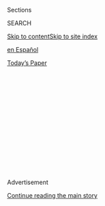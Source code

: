 <div id="app">

<div>

<div>

<div>

<div class="NYTAppHideMasthead css-1q2w90k e1suatyy0">

<div class="section css-ui9rw0 e1suatyy2">

<div class="css-eph4ug er09x8g0">

<div class="css-6n7j50">

</div>

<span class="css-1dv1kvn">Sections</span>

<div class="css-10488qs">

<span class="css-1dv1kvn">SEARCH</span>

</div>

[Skip to content](#site-content)[Skip to site index](#site-index)

</div>

<div id="masthead-section-label" class="css-1wr3we4 eaxe0e00">

[en
Español](https://www.nytimes3xbfgragh.onion/es/)

</div>

<div class="css-10698na e1huz5gh0">

</div>

</div>

<div id="masthead-bar-one" class="section hasLinks css-15hmgas e1csuq9d3">

<div class="css-uqyvli e1csuq9d0">

</div>

<div class="css-1uqjmks e1csuq9d1">

</div>

<div class="css-9e9ivx">

[](https://myaccount.nytimes3xbfgragh.onion/auth/login?response_type=cookie&client_id=vi)

</div>

<div class="css-1bvtpon e1csuq9d2">

[Today’s
Paper](https://www.nytimes3xbfgragh.onion/section/todayspaper)

</div>

</div>

</div>

</div>

<div data-aria-hidden="false">

<div id="site-content" data-role="main">

<div>

<div class="css-1aor85t" style="opacity:0.000000001;z-index:-1;visibility:hidden">

<div class="css-1hqnpie">

<div class="css-epjblv">

<span class="css-17xtcya">[en
Español](/es/)</span><span class="css-x15j1o">|</span><span class="css-fwqvlz">Un
cazavirus venezolano en Nueva
York</span>

</div>

<div class="css-k008qs">

<div class="css-1iwv8en">

<span class="css-18z7m18"></span>

<div>

</div>

</div>

<span class="css-1n6z4y">https://nyti.ms/32gYOjd</span>

<div class="css-1705lsu">

<div class="css-4xjgmj">

<div class="css-4skfbu" data-role="toolbar" data-aria-label="Social Media Share buttons, Save button, and Comments Panel with current comment count" data-testid="share-tools">

  - 
  - 
  - 
  - 
    
    <div class="css-6n7j50">
    
    </div>

  - 
  - 

</div>

</div>

</div>

</div>

</div>

</div>

<div class="css-13pd83m">

</div>

<div id="top-wrapper" class="css-1sy8kpn">

<div id="top-slug" class="css-l9onyx">

Advertisement

</div>

[Continue reading the main
story](#after-top)

<div class="ad top-wrapper" style="text-align:center;height:100%;display:block;min-height:250px">

<div id="top" class="place-ad" data-position="top" data-size-key="top">

</div>

</div>

<div id="after-top">

</div>

</div>

<div>

<div id="sponsor-wrapper" class="css-1hyfx7x">

<div id="sponsor-slug" class="css-19vbshk">

Supported by

</div>

[Continue reading the main
story](#after-sponsor)

<div id="sponsor" class="ad sponsor-wrapper" style="text-align:center;height:100%;display:block">

</div>

<div id="after-sponsor">

</div>

</div>

<div class="css-186x18t">

El Times

</div>

<div class="css-1vkm6nb ehdk2mb0">

# Un cazavirus venezolano en Nueva York

</div>

La epidemia de los dientes rotos, una encrucijada en España, escándalo
en la familia Gucci y más para tu fin de semana.

<div class="css-18e8msd">

<div class="css-vp77d3 epjyd6m0">

<div class="css-1baulvz">

Por <span class="css-1baulvz last-byline" itemprop="name">Elda
Cantú</span>

</div>

</div>

  - 
    
    <div class="css-ld3wwf e16638kd2">
    
    11 de septiembre de
    2020
    
    </div>

  - 
    
    <div class="css-4xjgmj">
    
    <div class="css-d8bdto" data-role="toolbar" data-aria-label="Social Media Share buttons, Save button, and Comments Panel with current comment count" data-testid="share-tools">
    
      - 
      - 
      - 
      - 
        
        <div class="css-6n7j50">
        
        </div>
    
      - 
      - 
    
    </div>
    
    </div>

</div>

</div>

<div class="section meteredContent css-1r7ky0e" name="articleBody" itemprop="articleBody">

<div class="css-1fanzo5 StoryBodyCompanionColumn">

<div class="css-53u6y8">

*¡Es viernes\! Bienvenido a tu boletín en español de The New York Times.
Traemos una selección especial de recomendaciones para ti. ¿Quieres
contarnos algo?* **[*Escríbenos*](mailto:comentarios@NYTimes.com)***,
nos encanta tener noticias tuyas.*

-----

¿Cómo están tus dientes? Si ahora mismo estás apretándolos,**[es momento
de
parar](https://www.nytimes3xbfgragh.onion/es/2020/09/08/espanol/ciencia-y-tecnologia/dentistas-covid-dientes.html)**.

Desde el inicio de la pandemia, los dentistas han notado que tienen más
trabajo de emergencia. Detrás, dicen, está el estrés generalizado que
causa dolor de mandíbula, migrañas, y fracturas de dientes.

La sensación de que la crisis es extremadamente desgastante es aún más
aguda entre algunos pacientes que contrajeron el virus y **[todavía no
pueden
recuperarse](https://www.nytimes3xbfgragh.onion/es/2020/09/09/espanol/ciencia-y-tecnologia/salud-mental-coronavirus.html).**

</div>

</div>

<div class="css-1fanzo5 StoryBodyCompanionColumn">

<div class="css-53u6y8">

“Te hace sentir deprimida, ansiosa porque crees que no va a acabar
nunca”, dijo una mujer que está enferma desde marzo. “Empiezan a
pensar que estás inventando todo”.

Nuestro columnista Roger Cohen, **[quien a pesar de tomar precauciones
enfermó de
COVID-19](https://www.nytimes3xbfgragh.onion/es/2020/09/07/espanol/opinion/coronavirus-donald-trump.html)**,
encuentra agotador lidiar con el letal virus, que “da un cierto respiro
que nos tienta a seguir con nuestras actividades y luego nos golpea con
un mazo”.

Distintos especialistas recomiendan que encontremos un pasatiempo para
lidiar con la situación. Aquí algunas historias que pueden inspirarte:

Una abuela de 84 años se ha hecho famosa con los videojuegos, una
actividad que **** la llevó a encontrar **** **[una comunidad que
comparte sus mismos
intereses](https://www.nytimes3xbfgragh.onion/es/2020/09/04/espanol/estilos-de-vida/la-abuela-videojugadora-que-tiene-mas-de-900-000-nietos.html).**

Los seguidores del Barcelona se han unido para reunir firmas y ****
**[lograr la
renuncia](https://www.nytimes3xbfgragh.onion/es/2020/09/10/espanol/deportes/barcelona-bartomeu.html)**del
presidente del club.

Y, por fin, el legado de estas dos personas, que fallecieron a causa del
coronavirus, también inspira: **[un anticuario de
libros](https://www.nytimes3xbfgragh.onion/es/2020/08/27/espanol/cultura/Alfredo-Breitfeld-librero.html)**
que a los 82 años aún se sentía optimista por el futuro de estos objetos
y la historia de **[Cecilia Romo, una basquetbolista y
economista](https://www.nytimes3xbfgragh.onion/es/2020/09/10/espanol/cultura/cecilia-romo-coronavirus.html)**
que encontró en la actuación el camino de su vida.

</div>

</div>

<div class="css-1fanzo5 StoryBodyCompanionColumn">

<div class="css-53u6y8">

-----

## Un cazador de virus tras la pista del coronavirus

</div>

</div>

<div class="css-79elbk" data-testid="photoviewer-wrapper">

<div class="css-z3e15g" data-testid="photoviewer-wrapper-hidden">

</div>

<div class="css-1a48zt4 ehw59r15" data-testid="photoviewer-children">

![<span class="css-16f3y1r e13ogyst0" data-aria-hidden="true">Alberto
Paniz-Mondolfi con una paciente de neumonía de la comunidad piaroa en el
Amazonas en 2002. Los piaroa viven a orillas del río Orinoco en la
frontera con
Colombia.</span><span class="css-cnj6d5 e1z0qqy90" itemprop="copyrightHolder"><span class="css-1ly73wi e1tej78p0">Credit...</span><span>vía
Alberto
Paniz-Mondolfi</span></span>](https://static01.graylady3jvrrxbe.onion/images/2020/09/20/multimedia/10PAR-MISC-SCIENTIST-ES-01/20Parenting-MIS-C2-articleLarge.jpg?quality=75&auto=webp&disable=upscale)

</div>

</div>

<div class="css-1fanzo5 StoryBodyCompanionColumn">

<div class="css-53u6y8">

Alberto Paniz-Mondolfi dedicó su vida a entender y curar enfermedades
infecciosas en Venezuela. Habla de los virus como si fueran viejos
conocidos. Cuando las amenazas y la turbulencia de su país lo obligaron
a marcharse, creyó que tendría un respiro.

Pero con el coronavirus quedó al centro de una de las pandemias más
mortíferas: ahora, en Nueva York, es uno de los científicos que intenta
comprender **[por qué el coronavirus ataca más a algunos
niños](https://www.nytimes3xbfgragh.onion/es/2020/09/10/espanol/ciencia-y-tecnologia/Alberto-Paniz-Mondolf-coronavirus-ninos.html)**,
sobre todo a los latinos y negros.

-----

## ….y aquí algo para tu fin de semana

  - **La cura de la cultura.** Un estupendo ensayo de Elizabeth Méndez
    Berry y Mónica Ramírez traza el camino para que los latinos en
    Estados Unidos se **[despojen de los estereotipos negativos que
    arrastran](http://nytimes3xbfgragh.onion/es/2020/09/11/espanol/opinion/latinos-trump-elecciones.html)**.
    Imperdible lectura— ¡**[esperamos tus
    comentarios](http://nytimes3xbfgragh.onion/es/2020/09/11/espanol/opinion/latinos-trump-elecciones.html#commentsContainer)**\!

  - **Espeluznante confesión.** Dos soldados del ejército de Birmania
    testificaron haber participado en **** **[una campaña genocida
    contra los musulmanes
    rohinyá](https://www.nytimes3xbfgragh.onion/es/2020/09/08/espanol/mundo/rohinya-genocidio-birmania.html)**.

  - **Fortuna en fuga.** Los derrames petroleros en Venezuela, observa
    Javier Corrales, son un retrato de las causas y efectos del
    autoritarismo en **[un país donde la prosperidad parecía estar
    garantizada](https://www.nytimes3xbfgragh.onion/es/2020/09/07/espanol/opinion/lo-que-los-derrames-petroleros-en-venezuela-revelan.html).**

  - **Encrucijada española.** Un país que vive con la economía al
    límite, opina David Jiménez, **[no puede permitirse coquetear con
    el
    populismo](https://www.nytimes3xbfgragh.onion/es/2020/09/10/espanol/opinion/pablo-iglesias-irene-montero.html)**.

  - **¿Qué pasa en California, Washington y Oregón?** Te decimos por qué
    **[el cielo de San Francisco se tiñó de
    naranja](https://www.nytimes3xbfgragh.onion/es/2020/09/10/espanol/estados-unidos/incendios-california.html)**
    y **** qué puedes hacer **[para
    protegerte](https://www.nytimes3xbfgragh.onion/es/2020/09/10/espanol/estados-unidos/incendios-california-oregon-washington.html)**
    si estás en la zona.

  - **Socialismo para Bolivia.** De cara a las elecciones presidenciales
    de octubre, Diego von Vacano **[hace un balance del panorama
    político en el país
    andino](https://www.nytimes3xbfgragh.onion/es/2020/09/09/espanol/opinion/bolivia-arce-mas-socialismo.html)**[](https://www.nytimes3xbfgragh.onion/es/2020/09/09/espanol/opinion/bolivia-arce-mas-socialismo.html)y
    propone poner fin al caos para recuperar el progreso social y
    económico.

  - **Trump y Woodward.** El presidente estadounidense admitió en marzo
    a un periodista que **[minimizó la importancia del
    virus](https://www.nytimes3xbfgragh.onion/es/2020/09/09/espanol/estados-unidos/trump-woodward.html)**[](https://www.nytimes3xbfgragh.onion/es/2020/09/09/espanol/estados-unidos/trump-woodward.html)para
    no crear pánico. Te contamos **[que más le
    dijo](https://www.nytimes3xbfgragh.onion/es/2020/09/10/espanol/estados-unidos/bob-woodward-trump-rage.html).**

  - **Miseria interna bruta, al alza.** Paul Krugman explica por qué los
    indicadores financieros positivos **[y el alza en las cifras de
    empleo en Estados
    Unidos](https://www.nytimes3xbfgragh.onion/es/2020/09/09/espanol/opinion/trump-empleo-economia.html)**
    **** no significan que a todos les va mejor.

  - **Pesadilla familiar.** Una de las herederas de la familia Gucci
    jamás llevó las prendas ni el célebre apellido asociado con la
    marca de lujo. Ahora, que ha presentado una **[denuncia contra tres
    miembros de su
    familia](https://www.nytimes3xbfgragh.onion/es/2020/09/10/espanol/estilos-de-vida/gucci-abuso-sexual.html)**por
    abuso sexual infantil, piensa empezar a
usarlo.

-----

</div>

</div>

<div class="css-1fanzo5 StoryBodyCompanionColumn">

<div class="css-53u6y8">

## ¡En inglés hay más\!

</div>

</div>

<div class="css-79elbk" data-testid="photoviewer-wrapper">

<div class="css-z3e15g" data-testid="photoviewer-wrapper-hidden">

</div>

<div class="css-1a48zt4 ehw59r15" data-testid="photoviewer-children">

<div class="css-1xdhyk6 erfvjey0">

<span class="css-1ly73wi e1tej78p0">Image</span>

<div class="css-zjzyr8">

<div data-testid="lazyimage-container" style="height:404.06666666666666px">

</div>

</div>

</div>

<span class="css-cnj6d5 e1z0qqy90" itemprop="copyrightHolder"><span class="css-1ly73wi e1tej78p0">Credit...</span><span>Bill
Mayer</span></span>

</div>

</div>

<div class="css-1fanzo5 StoryBodyCompanionColumn">

<div class="css-53u6y8">

Si estás buscando qué leer mientras descansas, aquí hay tres lecturas en
inglés que no puedes perderte:

Entérate sobre la tendencia corporativa de recurrir a **[‘consultores de
divinidad’](https://www.nytimes3xbfgragh.onion/2020/08/28/business/remote-work-spiritual-consultants.html)**[](https://www.nytimes3xbfgragh.onion/2020/08/28/business/remote-work-spiritual-consultants.html)y
rituales para recuperar la energía de sus trabajadores exhaustos.

Conoce el duro testimonio de una veterana de Irak que, después de vivir
con dolor crónico durante 14 años, **[tomó una decisión radical para
liberarse](https://www.nytimes3xbfgragh.onion/interactive/2020/09/10/magazine/amputation-implanted-prosthetic-limb-osseointegration.html)**.

Acércate a la preocupante realidad de **[100.000
estudiantes](https://www.nytimes3xbfgragh.onion/interactive/2020/09/09/magazine/homeless-students.html)**
de las escuelas públicas de Nueva York que no tienen hogar.

-----

*¡Que tengas un fin de semana relajado\!*

<div class="css-1q1hscp">

<div class="css-1xk4eoy">

<div id="BN">

</div>

</div>

</div>

</div>

</div>

</div>

<div>

</div>

<div>

</div>

<div>

</div>

<div>

<div id="bottom-wrapper" class="css-1ede5it">

<div id="bottom-slug" class="css-l9onyx">

Advertisement

</div>

[Continue reading the main
story](#after-bottom)

<div id="bottom" class="ad bottom-wrapper" style="text-align:center;height:100%;display:block;min-height:90px">

</div>

<div id="after-bottom">

</div>

</div>

</div>

</div>

</div>

## Site Index

<div>

</div>

## Site Information Navigation

  - [© <span>2020</span> <span>The New York Times
    Company</span>](https://help.nytimes3xbfgragh.onion/hc/en-us/articles/115014792127-Copyright-notice)

<!-- end list -->

  - [NYTCo](https://www.nytco.com/)
  - [Contact
    Us](https://help.nytimes3xbfgragh.onion/hc/en-us/articles/115015385887-Contact-Us)
  - [Work with us](https://www.nytco.com/careers/)
  - [Advertise](https://nytmediakit.com/)
  - [T Brand Studio](http://www.tbrandstudio.com/)
  - [Your Ad
    Choices](https://www.nytimes3xbfgragh.onion/privacy/cookie-policy#how-do-i-manage-trackers)
  - [Privacy](https://www.nytimes3xbfgragh.onion/privacy)
  - [Terms of
    Service](https://help.nytimes3xbfgragh.onion/hc/en-us/articles/115014893428-Terms-of-service)
  - [Terms of
    Sale](https://help.nytimes3xbfgragh.onion/hc/en-us/articles/115014893968-Terms-of-sale)
  - [Site
    Map](https://spiderbites.nytimes3xbfgragh.onion)
  - [Help](https://help.nytimes3xbfgragh.onion/hc/en-us)
  - [Subscriptions](https://www.nytimes3xbfgragh.onion/subscription?campaignId=37WXW)

</div>

</div>

</div>

</div>
